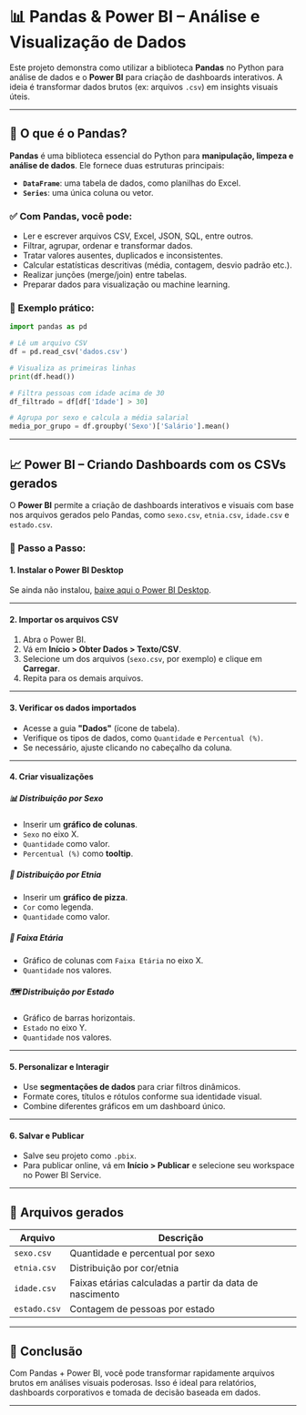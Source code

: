 # 📊 Pandas & Power BI – Análise e Visualização de Dados

Este projeto demonstra como utilizar a biblioteca **Pandas** no Python para análise de dados e o **Power BI** para criação de dashboards interativos. A ideia é transformar dados brutos (ex: arquivos `.csv`) em insights visuais úteis.

---

## 🐍 O que é o Pandas?

**Pandas** é uma biblioteca essencial do Python para **manipulação, limpeza e análise de dados**. Ele fornece duas estruturas principais:

* **`DataFrame`**: uma tabela de dados, como planilhas do Excel.
* **`Series`**: uma única coluna ou vetor.

### ✅ Com Pandas, você pode:

* Ler e escrever arquivos CSV, Excel, JSON, SQL, entre outros.
* Filtrar, agrupar, ordenar e transformar dados.
* Tratar valores ausentes, duplicados e inconsistentes.
* Calcular estatísticas descritivas (média, contagem, desvio padrão etc.).
* Realizar junções (merge/join) entre tabelas.
* Preparar dados para visualização ou machine learning.

### 🧪 Exemplo prático:

```python
import pandas as pd

# Lê um arquivo CSV
df = pd.read_csv('dados.csv')

# Visualiza as primeiras linhas
print(df.head())

# Filtra pessoas com idade acima de 30
df_filtrado = df[df['Idade'] > 30]

# Agrupa por sexo e calcula a média salarial
media_por_grupo = df.groupby('Sexo')['Salário'].mean()
```

---

## 📈 Power BI – Criando Dashboards com os CSVs gerados

O **Power BI** permite a criação de dashboards interativos e visuais com base nos arquivos gerados pelo Pandas, como `sexo.csv`, `etnia.csv`, `idade.csv` e `estado.csv`.

### 🚀 Passo a Passo:

#### 1. Instalar o Power BI Desktop

Se ainda não instalou, [baixe aqui o Power BI Desktop](https://powerbi.microsoft.com/pt-br/desktop/).

---

#### 2. Importar os arquivos CSV

1. Abra o Power BI.
2. Vá em **Início > Obter Dados > Texto/CSV**.
3. Selecione um dos arquivos (`sexo.csv`, por exemplo) e clique em **Carregar**.
4. Repita para os demais arquivos.

---

#### 3. Verificar os dados importados

* Acesse a guia **"Dados"** (ícone de tabela).
* Verifique os tipos de dados, como `Quantidade` e `Percentual (%)`.
* Se necessário, ajuste clicando no cabeçalho da coluna.

---

#### 4. Criar visualizações

##### 📊 Distribuição por Sexo

* Inserir um **gráfico de colunas**.
* `Sexo` no eixo X.
* `Quantidade` como valor.
* `Percentual (%)` como **tooltip**.

##### 🧬 Distribuição por Etnia

* Inserir um **gráfico de pizza**.
* `Cor` como legenda.
* `Quantidade` como valor.

##### 📅 Faixa Etária

* Gráfico de colunas com `Faixa Etária` no eixo X.
* `Quantidade` nos valores.

##### 🗺️ Distribuição por Estado

* Gráfico de barras horizontais.
* `Estado` no eixo Y.
* `Quantidade` nos valores.

---

#### 5. Personalizar e Interagir

* Use **segmentações de dados** para criar filtros dinâmicos.
* Formate cores, títulos e rótulos conforme sua identidade visual.
* Combine diferentes gráficos em um dashboard único.

---

#### 6. Salvar e Publicar

* Salve seu projeto como `.pbix`.
* Para publicar online, vá em **Início > Publicar** e selecione seu workspace no Power BI Service.

---

## 📁 Arquivos gerados

| Arquivo      | Descrição                                                |
| ------------ | -------------------------------------------------------- |
| `sexo.csv`   | Quantidade e percentual por sexo                         |
| `etnia.csv`  | Distribuição por cor/etnia                               |
| `idade.csv`  | Faixas etárias calculadas a partir da data de nascimento |
| `estado.csv` | Contagem de pessoas por estado                           |

---

## 🧠 Conclusão

Com Pandas + Power BI, você pode transformar rapidamente arquivos brutos em análises visuais poderosas. Isso é ideal para relatórios, dashboards corporativos e tomada de decisão baseada em dados.

---



